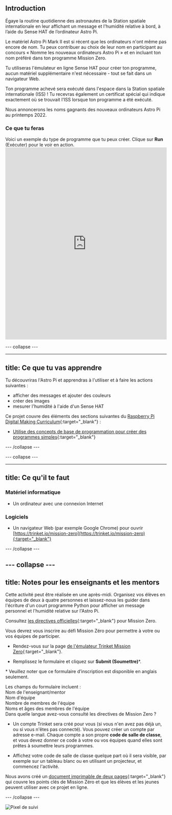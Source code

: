 ## Introduction

Égaye la routine quotidienne des astronautes de la Station spatiale internationale en leur affichant un message et l'humidité relative à bord, à l’aide du Sense HAT de l’ordinateur Astro Pi.

Le matériel Astro Pi Mark II est si récent que les ordinateurs n'ont même pas encore de nom. Tu peux contribuer au choix de leur nom en participant au concours « Nomme les nouveaux ordinateurs Astro Pi » et en incluant ton nom préféré dans ton programme Mission Zero.

Tu utiliseras l'émulateur en ligne Sense HAT pour créer ton programme, aucun matériel supplémentaire n'est nécessaire - tout se fait dans un navigateur Web.

Ton programme achevé sera exécuté dans l'espace dans la Station spatiale internationale (ISS) ! Tu recevras également un certificat spécial qui indique exactement où se trouvait l'ISS lorsque ton programme a été exécuté.

Nous annoncerons les noms gagnants des nouveaux ordinateurs Astro Pi au printemps 2022.


### Ce que tu feras

Voici un exemple du type de programme que tu peux créer. Clique sur **Run** (Exécuter) pour le voir en action. <iframe src="https://trinket.io/embed/python/b92d76c0f3?outputOnly=true&runOption=run&start=result" width="100%" height="600" frameborder="0" marginwidth="0" marginheight="0" allowfullscreen mark="crwd-mark"></iframe>

--- collapse ---



---
title: Ce que tu vas apprendre
---

Tu découvriras l'Astro Pi et apprendras à l'utiliser et à faire les actions suivantes :
+ afficher des messages et ajouter des couleurs
+ créer des images
+ mesurer l'humidité à l'aide d'un Sense HAT

Ce projet couvre des éléments des sections suivantes du [Raspberry Pi Digital Making Curriculum](http://rpf.io/curriculum){:target="_blank"} :

+ [Utilise des concepts de base de programmation pour créer des programmes simples](https://curriculum.raspberrypi.org/programming/creator/){:target="_blank"}

--- /collapse ---

--- collapse ---

---
title: Ce qu'il te faut
---

### Matériel informatique

+ Un ordinateur avec une connexion Internet

### Logiciels

+ Un navigateur Web (par exemple Google Chrome) pour ouvrir [https://trinket.io/mission-zero](https://trinket.io/mission-zero){:target="_blank"}

--- /collapse ---

--- collapse ---
---
title: Notes pour les enseignants et les mentors
---


Cette activité peut être réalisée en une après-midi. Organisez vos élèves en équipes de deux à quatre personnes et laissez-nous les guider dans l'écriture d'un court programme Python pour afficher un message personnel et l'humidité relative sur l'Astro Pi.

Consultez [les directives officielles](https://astro-pi.org/wp-content/uploads/2018/09/Astro_Pi_Mission_Zero_Guidelines_2018_19_V12_pages.pdf){:target="_blank"} pour Mission Zero.

Vous devrez vous inscrire au défi Mission Zéro pour permettre à votre ou vos équipes de participer.

+ Rendez-vous sur la page [de l'émulateur Trinket Mission Zero](https://trinket.io/mission-zero){:target="_blank"}.

+ Remplissez le formulaire et cliquez sur **Submit (Soumettre)**\*.

\* Veuillez noter que ce formulaire d’inscription est disponible en anglais seulement.

Les champs du formulaire incluent :  
Nom de l'enseignant/mentor    
Nom d'équipe  
Nombre de membres de l'équipe  
Noms et âges des membres de l'équipe  
Dans quelle langue avez-vous consulté les directives de Mission Zero ?

+ Un compte Trinket sera créé pour vous (si vous n'en avez pas déjà un, ou si vous n'êtes pas connecté). Vous pouvez créer un compte par adresse e-mail. Chaque compte a son propre **code de salle de classe**, et vous devez donner ce code à votre ou vos équipes quand elles sont prêtes à soumettre leurs programmes.

+ Affichez votre code de salle de classe quelque part où il sera visible, par exemple sur un tableau blanc ou en utilisant un projecteur, et commencez l'activité.

 Nous avons créé un [document imprimable de deux pages](https://astro-pi.org/astro_pi_mission_zero_project_print_out_v10_print/){:target="_blank"} qui couvre les points clés de Mission Zéro et que les élèves et les jeunes peuvent utiliser avec ce projet en ligne.

--- /collapse ---

![Pixel de suivi](https://code.org/api/hour/begin_raspberrypi_astropi.png)
